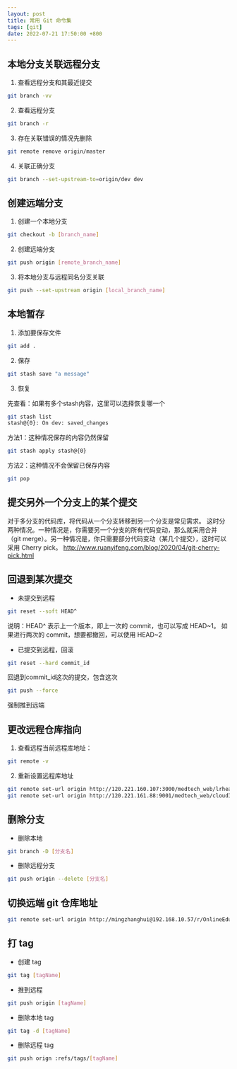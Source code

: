 ```yaml
---
layout: post
title: 常用 Git 命令集
tags: [git]
date: 2022-07-21 17:50:00 +800
---
```


## 本地分支关联远程分支
1. 查看远程分支和其最近提交
```bash
git branch -vv
```
2. 查看远程分支
```bash
git branch -r
```
3. 存在关联错误的情况先删除
```bash
git remote remove origin/master
```
4. 关联正确分支
```bash
git branch --set-upstream-to=origin/dev dev
```

## 创建远端分支
1. 创建一个本地分支
```bash
git checkout -b [branch_name]
```
2. 创建远端分支
```bash
git push origin [remote_branch_name]
```
3. 将本地分支与远程同名分支关联
```bash
git push --set-upstream origin [local_branch_name]
```

## 本地暂存
1. 添加要保存文件
```bash
git add .
```
2. 保存
```bash
git stash save "a message"
```
3. 恢复  

先查看：如果有多个stash内容，这里可以选择恢复哪一个
```bash
git stash list
stash@{0}: On dev: saved_changes
```
方法1：这种情况保存的内容仍然保留
```bash
git stash apply stash@{0}
```
方法2：这种情况不会保留已保存内容
```bash
git pop
```

## 提交另外一个分支上的某个提交
对于多分支的代码库，将代码从一个分支转移到另一个分支是常见需求。
这时分两种情况。一种情况是，你需要另一个分支的所有代码变动，那么就采用合并（git merge）。另一种情况是，你只需要部分代码变动（某几个提交），这时可以采用 Cherry pick。
http://www.ruanyifeng.com/blog/2020/04/git-cherry-pick.html

## 回退到某次提交
- 未提交到远程
```bash
git reset --soft HEAD^
```
说明：HEAD^ 表示上一个版本，即上一次的 commit，也可以写成 HEAD~1。
如果进行两次的 commit，想要都撤回，可以使用 HEAD~2

- 已提交到远程，回滚
```bash
git reset --hard commit_id
```
回退到commit_id这次的提交，包含这次
```bash
git push --force
```
强制推到远端

## 更改远程仓库指向
1. 查看远程当前远程库地址：
```bash
git remote -v
```
2. 重新设置远程库地址
```bash
git remote set-url origin http://120.221.160.107:3000/medtech_web/lrhealth_ms.git
git remote set-url origin http://120.221.161.88:9001/medtech_web/cloudImage-webH5.git
```

## 删除分支
- 删除本地
```bash
git branch -D [分支名]
```
- 删除远程分支
```bash
git push origin --delete [分支名]
```

## 切换远端 git 仓库地址
```bash
git remote set-url origin http://mingzhanghui@192.168.10.57/r/OnlineEdu/bgms-web.git
```

## 打 tag
- 创建 tag
```bash
git tag [tagName]
```

- 推到远程
```bash
git push origin [tagName]
```

- 删除本地 tag
```bash
git tag -d [tagName]
```

- 删除远程 tag
```bash
git push orign :refs/tags/[tagName]
```

